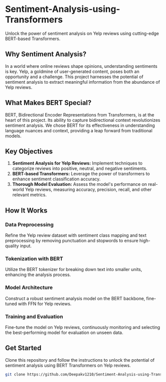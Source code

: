 # Sentiment-Analysis-using-Transformers

Unlock the power of sentiment analysis on Yelp reviews using cutting-edge BERT-based Transformers. 
## Why Sentiment Analysis?

In a world where online reviews shape opinions, understanding sentiments is key. Yelp, a goldmine of user-generated content, poses both an opportunity and a challenge. This project harnesses the potential of sentiment analysis to extract meaningful information from the abundance of Yelp reviews.

## What Makes BERT Special?

BERT, Bidirectional Encoder Representations from Transformers, is at the heart of this project. Its ability to capture bidirectional context revolutionizes sentiment analysis. We chose BERT for its effectiveness in understanding language nuances and context, providing a leap forward from traditional models.

## Key Objectives

1. **Sentiment Analysis for Yelp Reviews:** Implement techniques to categorize reviews into positive, neutral, and negative sentiments.
2. **BERT-based Transformers:** Leverage the power of transformers to enhance sentiment classification accuracy.
3. **Thorough Model Evaluation:** Assess the model's performance on real-world Yelp reviews, measuring accuracy, precision, recall, and other relevant metrics.

## How It Works

### Data Preprocessing
Refine the Yelp review dataset with sentiment class mapping and text preprocessing by removing punctuation and stopwords to ensure high-quality input.

### Tokenization with BERT
Utilize the BERT tokenizer for breaking down text into smaller units, enhancing the analysis process.

### Model Architecture
Construct a robust sentiment analysis model on the BERT backbone, fine-tuned with FFN for Yelp reviews.

### Training and Evaluation
Fine-tune the model on Yelp reviews, continuously monitoring and selecting the best-performing model for evaluation on unseen data.

## Get Started

Clone this repository and follow the instructions to unlock the potential of sentiment analysis using BERT Transformers on Yelp reviews.

```bash
git clone https://github.com/Deepakv1210/Sentiment-Analysis-using-Transformers.git